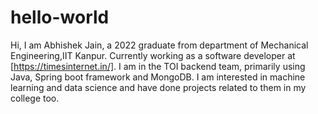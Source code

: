 # hello-world
Hi, I am Abhishek Jain, a 2022 graduate from department of Mechanical Engineering,IIT Kanpur. Currently working as a software developer at [https://timesinternet.in/].
I am in the TOI backend team, primarily using Java, Spring boot framework and MongoDB. I am interested in machine learning and data science and have done projects related to them in my college too.
